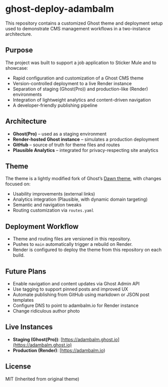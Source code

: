# ghost-deploy-adambalm

This repository contains a customized Ghost theme and deployment setup used to demonstrate CMS management workflows in a two-instance architecture.

## Purpose

The project was built to support a job application to Sticker Mule and to showcase:

- Rapid configuration and customization of a Ghost CMS theme
- Version-controlled deployment to a live Render instance
- Separation of staging (Ghost(Pro)) and production-like (Render) environments
- Integration of lightweight analytics and content-driven navigation
- A developer-friendly publishing pipeline

## Architecture

- **Ghost(Pro)** – used as a staging environment
- **Render-hosted Ghost instance** – simulates a production deployment
- **GitHub** – source of truth for theme files and routes
- **Plausible Analytics** – integrated for privacy-respecting site analytics

## Theme

The theme is a lightly modified fork of Ghost’s [Dawn theme](https://github.com/TryGhost/Dawn), with changes focused on:

- Usability improvements  (external links)
- Analytics integration (Plausible, with dynamic domain targeting)
- Semantic and navigation tweaks
- Routing customization via `routes.yaml`

## Deployment Workflow

- Theme and routing files are versioned in this repository.
- Pushes to `main` automatically trigger a rebuild on Render.
- Render is configured to deploy the theme from this repository on each build.

## Future Plans

- Enable navigation and content updates via Ghost Admin API
- Use tagging to support pinned posts and improved UX
- Automate publishing from GitHub using markdown or JSON post templates
- Configure DNS to point to adambalm.io for Render instance
- Change ridiculous author photo

## Live Instances

- **Staging (Ghost(Pro))**: [https://adambalm.ghost.io](https://adambalm.ghost.io)
- **Production (Render)**: [https://adambalm.io)

## License

MIT (Inherited from original theme)

